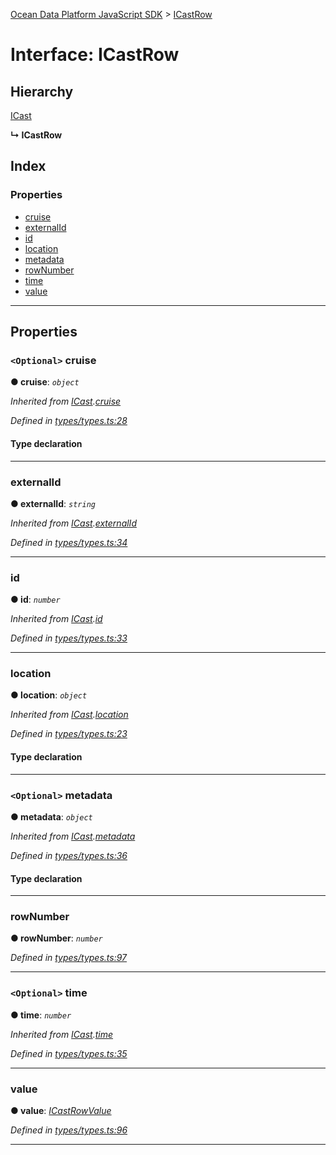 [Ocean Data Platform JavaScript SDK](../README.md) > [ICastRow](../interfaces/icastrow.md)

# Interface: ICastRow

## Hierarchy

 [ICast](icast.md)

**↳ ICastRow**

## Index

### Properties

* [cruise](icastrow.md#cruise)
* [externalId](icastrow.md#externalid)
* [id](icastrow.md#id)
* [location](icastrow.md#location)
* [metadata](icastrow.md#metadata)
* [rowNumber](icastrow.md#rownumber)
* [time](icastrow.md#time)
* [value](icastrow.md#value)

---

## Properties

<a id="cruise"></a>

### `<Optional>` cruise

**● cruise**: *`object`*

*Inherited from [ICast](icast.md).[cruise](icast.md#cruise)*

*Defined in [types/types.ts:28](https://github.com/C4IROcean/ODP-sdk-js/blob/cee227f/source/types/types.ts#L28)*

#### Type declaration

___
<a id="externalid"></a>

###  externalId

**● externalId**: *`string`*

*Inherited from [ICast](icast.md).[externalId](icast.md#externalid)*

*Defined in [types/types.ts:34](https://github.com/C4IROcean/ODP-sdk-js/blob/cee227f/source/types/types.ts#L34)*

___
<a id="id"></a>

###  id

**● id**: *`number`*

*Inherited from [ICast](icast.md).[id](icast.md#id)*

*Defined in [types/types.ts:33](https://github.com/C4IROcean/ODP-sdk-js/blob/cee227f/source/types/types.ts#L33)*

___
<a id="location"></a>

###  location

**● location**: *`object`*

*Inherited from [ICast](icast.md).[location](icast.md#location)*

*Defined in [types/types.ts:23](https://github.com/C4IROcean/ODP-sdk-js/blob/cee227f/source/types/types.ts#L23)*

#### Type declaration

___
<a id="metadata"></a>

### `<Optional>` metadata

**● metadata**: *`object`*

*Inherited from [ICast](icast.md).[metadata](icast.md#metadata)*

*Defined in [types/types.ts:36](https://github.com/C4IROcean/ODP-sdk-js/blob/cee227f/source/types/types.ts#L36)*

#### Type declaration

___
<a id="rownumber"></a>

###  rowNumber

**● rowNumber**: *`number`*

*Defined in [types/types.ts:97](https://github.com/C4IROcean/ODP-sdk-js/blob/cee227f/source/types/types.ts#L97)*

___
<a id="time"></a>

### `<Optional>` time

**● time**: *`number`*

*Inherited from [ICast](icast.md).[time](icast.md#time)*

*Defined in [types/types.ts:35](https://github.com/C4IROcean/ODP-sdk-js/blob/cee227f/source/types/types.ts#L35)*

___
<a id="value"></a>

###  value

**● value**: *[ICastRowValue](icastrowvalue.md)*

*Defined in [types/types.ts:96](https://github.com/C4IROcean/ODP-sdk-js/blob/cee227f/source/types/types.ts#L96)*

___

